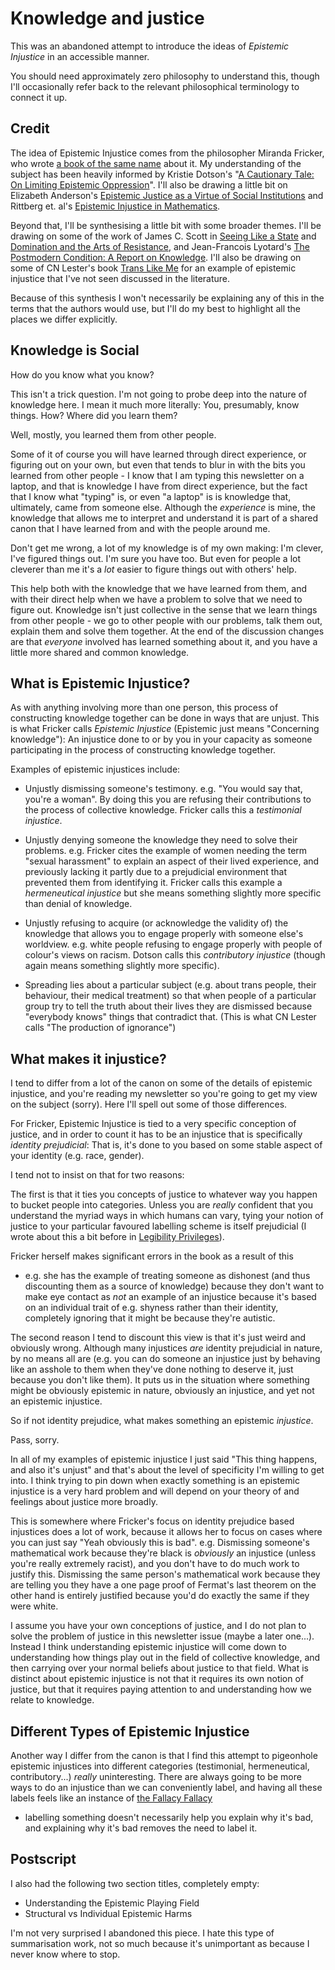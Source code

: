 # Knowledge and justice

This was an abandoned attempt to introduce the ideas of *Epistemic Injustice* in
an accessible manner.

You should need approximately zero philosophy to
understand this, though I'll occasionally refer back to the relevant
philosophical terminology to connect it up.

## Credit

The idea of Epistemic Injustice comes from the philosopher Miranda
Fricker, who wrote [a book of the same name](https://amzn.to/2OB2HYH)
about it. My understanding of the subject has been heavily informed by
Kristie Dotson's "[A Cautionary Tale: On Limiting Epistemic
Oppression](https://www.jstor.org/stable/10.5250/fronjwomestud.33.1.0024?seq=1)".
I'll also be drawing a little bit on Elizabeth Anderson's [Epistemic
Justice as a Virtue of Social
Institutions](https://philpapers.org/rec/ANDEJA) and Rittberg et. al's
[Epistemic Injustice in
Mathematics](http://philsci-archive.pitt.edu/15133/1/Epistemic%20Injustice%20in%20Mathematics%20%28to%20appear%29.pdf).

Beyond that, I'll be synthesising a little bit with some broader themes.
I'll be drawing on some of the work of James C. Scott in [Seeing Like a
State](https://amzn.to/30ktRbu) and [Domination and the Arts of
Resistance](https://amzn.to/2DSR7py), and Jean-Francois Lyotard's [The
Postmodern Condition: A Report on Knowledge](https://amzn.to/32vPDfj).
I'll also be drawing on some of CN Lester's book [Trans Like
Me](https://amzn.to/32zHUN8) for an example of epistemic injustice that
I've not seen discussed in the literature.

Because of this synthesis I won't necessarily be explaining any of this
in the terms that the authors would use, but I'll do my best to
highlight all the places we differ explicitly.

## Knowledge is Social

How do you know what you know?

This isn't a trick question. I'm not going to probe deep into the nature
of knowledge here. I mean it much more literally: You, presumably, know
things. How? Where did you learn them?

Well, mostly, you learned them from other people.

Some of it of course you will have learned through direct experience, or
figuring out on your own, but even that tends to blur in with the bits
you learned from other people - I know that I am typing this newsletter
on a laptop, and that is knowledge I have from direct experience, but
the fact that I know what "typing" is, or even "a laptop" is is
knowledge that, ultimately, came from someone else. Although the
*experience* is mine, the knowledge that allows me to interpret and
understand it is part of a shared canon that I have learned from and
with the people around me.

Don't get me wrong, a lot of my knowledge is of my own making: I'm
clever, I've figured things out. I'm sure you have too. But even for
people a lot cleverer than me it's a *lot* easier to figure things out
with others' help.

This help both with the knowledge that we have learned from them, and
with their direct help when we have a problem to solve that we need to
figure out. Knowledge isn't just collective in the sense that we learn
things from other people - we go to other people with our problems, talk
them out, explain them and solve them together. At the end of the
discussion changes are that *everyone* involved has learned something
about it, and you have a little more shared and common knowledge.

## What is Epistemic Injustice?

As with anything involving more than one person, this process of
constructing knowledge together can be done in ways that are unjust.
This is what Fricker calls *Epistemic Injustice* (Epistemic just means
"Concerning knowledge"): An injustice done to or by you in your capacity
as someone participating in the process of constructing knowledge
together.

Examples of epistemic injustices include:

-   Unjustly dismissing someone's testimony. e.g. "You would say that,
    you're a woman". By doing this you are refusing their contributions
    to the process of collective knowledge. Fricker calls this a
    *testimonial injustice*.

-   Unjustly denying someone the knowledge they need to solve their
    problems. e.g. Fricker cites the example of women needing the term
    "sexual harassment" to explain an aspect of their lived experience,
    and previously lacking it partly due to a prejudicial environment
    that prevented them from identifying it. Fricker calls this example
    a *hermeneutical injustice* but she means something slightly more
    specific than denial of knowledge.

-   Unjustly refusing to acquire (or acknowledge the validity of) the
    knowledge that allows you to engage properly with someone else's
    worldview. e.g. white people refusing to engage properly with people
    of colour's views on racism. Dotson calls this *contributory
    injustice* (though again means something slightly more specific).

-   Spreading lies about a particular subject (e.g. about trans people,
    their behaviour, their medical treatment) so that when people of a
    particular group try to tell the truth about their lives they are
    dismissed because "everybody knows" things that contradict that.
    (This is what CN Lester calls "The production of ignorance")

## What makes it injustice?

I tend to differ from a lot of the canon on some of the details of
epistemic injustice, and you're reading my newsletter so you're going to
get my view on the subject (sorry). Here I'll spell out some of those
differences.

For Fricker, Epistemic Injustice is tied to a very specific conception
of justice, and in order to count it has to be an injustice that is
specifically *identity prejudicial*: That is, it's done to you based on
some stable aspect of your identity (e.g. race, gender).

I tend not to insist on that for two reasons:

The first is that it ties you concepts of justice to whatever way you
happen to bucket people into categories. Unless you are *really*
confident that you understand the myriad ways in which humans can vary,
tying your notion of justice to your particular favoured labelling
scheme is itself prejudicial (I wrote about this a bit before in
[Legibility
Privileges](https://notebook.drmaciver.com/posts/2020-02-23-09:37.html)).

Fricker herself makes significant errors in the book as a result of this
- e.g. she has the example of treating someone as dishonest (and thus
discounting them as a source of knowledge) because they don't want to
make eye contact as *not* an example of an injustice because it's based
on an individual trait of e.g. shyness rather than their identity,
completely ignoring that it might be because they're autistic.

The second reason I tend to discount this view is that it's just weird
and obviously wrong. Although many injustices *are* identity prejudicial
in nature, by no means all are (e.g. you can do someone an injustice
just by behaving like an asshole to them when they've done nothing to
deserve it, just because you don't like them). It puts us in the
situation where something might be obviously epistemic in nature,
obviously an injustice, and yet not an epistemic injustice.

So if not identity prejudice, what makes something an epistemic
*injustice*.

Pass, sorry.

In all of my examples of epistemic injustice I just said "This thing
happens, and also it's unjust" and that's about the level of specificity
I'm willing to get into. I think trying to pin down when exactly
something is an epistemic injustice is a very hard problem and will
depend on your theory of and feelings about justice more broadly.

This is somewhere where Fricker's focus on identity prejudice based
injustices does a lot of work, because it allows her to focus on cases
where you can just say "Yeah obviously this is bad". e.g. Dismissing
someone's mathematical work because they're black is *obviously* an
injustice (unless you're really extremely racist), and you don't have to
do much work to justify this. Dismissing the same person's mathematical
work because they are telling you they have a one page proof of Fermat's
last theorem on the other hand is entirely justified because you'd do
exactly the same if they were white.

I assume you have your own conceptions of justice, and I do not plan to
solve the problem of justice in this newsletter issue (maybe a later
one...). Instead I think understanding epistemic injustice will come
down to understanding how things play out in the field of collective
knowledge, and then carrying over your normal beliefs about justice to
that field. What is distinct about epistemic injustice is not that it
requires its own notion of justice, but that it requires paying
attention to and understanding how we relate to knowledge.

## Different Types of Epistemic Injustice

Another way I differ from the canon is that I find this attempt to
pigeonhole epistemic injustices into different categories (testimonial,
hermeneutical, contributory...) *really* uninteresting. There are always
going to be more ways to do an injustice than we can conveniently label,
and having all these labels feels like an instance of [the Fallacy
Fallacy](https://notebook.lisamcnulty.co.uk/2020/05/28/the-fallacy-fallacy/)
- labelling something doesn't necessarily help you explain why it's bad,
and explaining why it's bad removes the need to label it.

## Postscript

I also had the following two section titles, completely empty:

* Understanding the Epistemic Playing Field
* Structural vs Individual Epistemic Harms

I'm not very surprised I abandoned this piece. I hate this type of summarisation work, not so much because it's unimportant as because I never know where to stop.
